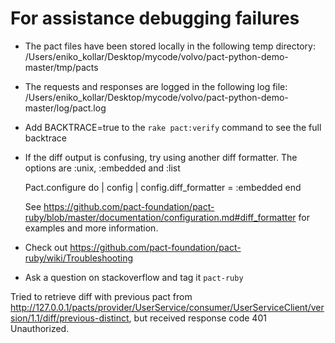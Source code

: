 # For assistance debugging failures

* The pact files have been stored locally in the following temp directory:
    /Users/eniko_kollar/Desktop/mycode/volvo/pact-python-demo-master/tmp/pacts

* The requests and responses are logged in the following log file:
    /Users/eniko_kollar/Desktop/mycode/volvo/pact-python-demo-master/log/pact.log

* Add BACKTRACE=true to the `rake pact:verify` command to see the full backtrace

* If the diff output is confusing, try using another diff formatter.
  The options are :unix, :embedded and :list

    Pact.configure do | config |
      config.diff_formatter = :embedded
    end

  See https://github.com/pact-foundation/pact-ruby/blob/master/documentation/configuration.md#diff_formatter for examples and more information.

* Check out https://github.com/pact-foundation/pact-ruby/wiki/Troubleshooting

* Ask a question on stackoverflow and tag it `pact-ruby`


Tried to retrieve diff with previous pact from http://127.0.0.1/pacts/provider/UserService/consumer/UserServiceClient/version/1.1/diff/previous-distinct, but received response code 401 Unauthorized.